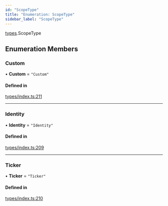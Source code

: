 ```yaml
---
id: "ScopeType"
title: "Enumeration: ScopeType"
sidebar_label: "ScopeType"
---
```


[types](../../../modules/Types/Types.md).ScopeType

## Enumeration Members

### Custom

• **Custom** = ``"Custom"``

#### Defined in

[types/index.ts:211](https://github.com/PolymeshAssociation/polymesh-sdk/blob/95e180d28/src/types/index.ts#L211)

___

### Identity

• **Identity** = ``"Identity"``

#### Defined in

[types/index.ts:209](https://github.com/PolymeshAssociation/polymesh-sdk/blob/95e180d28/src/types/index.ts#L209)

___

### Ticker

• **Ticker** = ``"Ticker"``

#### Defined in

[types/index.ts:210](https://github.com/PolymeshAssociation/polymesh-sdk/blob/95e180d28/src/types/index.ts#L210)
